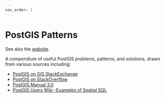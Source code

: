 ```yaml
---
nav_order: 1
---
```


# PostGIS Patterns

See also the [website](https://dr-jts.github.io/postgis-patterns/).

A compendium of useful PostGIS problems, patterns, and solutions, drawn from various sources including:

* [PostGIS on GIS StackExchange](https://gis.stackexchange.com/questions/tagged/postgis?tab=Newest)
* [PostGIS on StackOverflow](https://stackoverflow.com/questions/tagged/postgis)
* [PostGIS Manual 3.0](https://postgis.net/docs/manual-3.0/index.html)
* [PostGIS Users Wiki -Examples of Spatial SQL](https://trac.osgeo.org/postgis/wiki/UsersWikiMain#ExamplesofSpatialSQL)  




